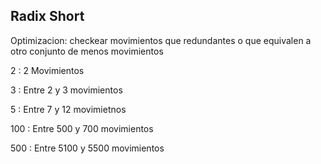 Radix Short
--------------------

Optimizacion:
	checkear movimientos que redundantes o que equivalen a otro conjunto
	de menos movimientos

2	: 2 Movimientos

3	: Entre 2 y 3 movimientos

5	: Entre 7 y 12 movimietnos

100	: Entre 500 y 700 movimientos

500	: Entre 5100 y 5500 movimientos
